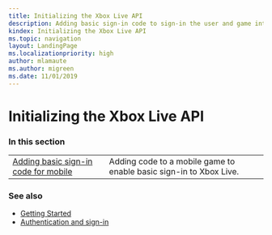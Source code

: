 ```yaml
---
title: Initializing the Xbox Live API
description: Adding basic sign-in code to sign-in the user and game into Xbox Live services.
kindex: Initializing the Xbox Live API
ms.topic: navigation
layout: LandingPage
ms.localizationpriority: high
author: mlamaute
ms.author: migreen
ms.date: 11/01/2019
---
```


# Initializing the Xbox Live API


### In this section

|     |     |
| --- | --- |
| [Adding basic sign-in code for mobile](live-getting-xsapi-to-sign-in.md) | Adding code to a mobile game to enable basic sign-in to Xbox Live. |

<!-- 
| [Adding basic sign-in code for UWP](basic-signin-uwp.md) | Adding code to a UWP-based game to enable basic sign-in to Xbox Live. |
| [Adding basic sign-in code for XDK](basic-signin-xdk.md) | Adding code to an XDK-based game to enable basic sign-in to Xbox Live. |
-->


### See also

* [Getting Started](../live-getstarted-nav.md)
* [Authentication and sign-in](../../features/identity/auth/live-authentication-nav.md)
